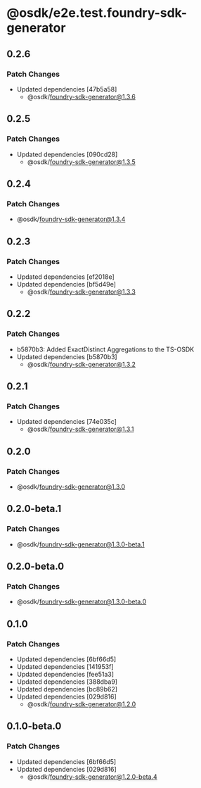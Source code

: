 # @osdk/e2e.test.foundry-sdk-generator

## 0.2.6

### Patch Changes

- Updated dependencies [47b5a58]
  - @osdk/foundry-sdk-generator@1.3.6

## 0.2.5

### Patch Changes

- Updated dependencies [090cd28]
  - @osdk/foundry-sdk-generator@1.3.5

## 0.2.4

### Patch Changes

- @osdk/foundry-sdk-generator@1.3.4

## 0.2.3

### Patch Changes

- Updated dependencies [ef2018e]
- Updated dependencies [bf5d49e]
  - @osdk/foundry-sdk-generator@1.3.3

## 0.2.2

### Patch Changes

- b5870b3: Added ExactDistinct Aggregations to the TS-OSDK
- Updated dependencies [b5870b3]
  - @osdk/foundry-sdk-generator@1.3.2

## 0.2.1

### Patch Changes

- Updated dependencies [74e035c]
  - @osdk/foundry-sdk-generator@1.3.1

## 0.2.0

### Patch Changes

- @osdk/foundry-sdk-generator@1.3.0

## 0.2.0-beta.1

### Patch Changes

- @osdk/foundry-sdk-generator@1.3.0-beta.1

## 0.2.0-beta.0

### Patch Changes

- @osdk/foundry-sdk-generator@1.3.0-beta.0

## 0.1.0

### Patch Changes

- Updated dependencies [6bf66d5]
- Updated dependencies [141953f]
- Updated dependencies [fee51a3]
- Updated dependencies [388dba9]
- Updated dependencies [bc89b62]
- Updated dependencies [029d816]
  - @osdk/foundry-sdk-generator@1.2.0

## 0.1.0-beta.0

### Patch Changes

- Updated dependencies [6bf66d5]
- Updated dependencies [029d816]
  - @osdk/foundry-sdk-generator@1.2.0-beta.4
